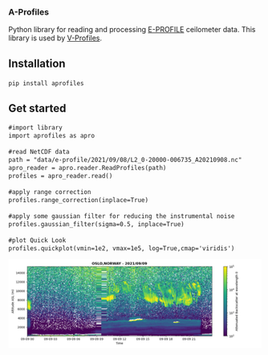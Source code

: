 ### A-Profiles

Python library for reading and processing [E-PROFILE](https://e-profile.eu/#/cm_profile) ceilometer data. This library is used by [V-Profiles](https://aerocom-vprofiles.met.no).

## Installation
`pip install aprofiles`

## Get started
```
#import library
import aprofiles as apro

#read NetCDF data
path = "data/e-profile/2021/09/08/L2_0-20000-006735_A20210908.nc"
apro_reader = apro.reader.ReadProfiles(path)
profiles = apro_reader.read()

#apply range correction
profiles.range_correction(inplace=True)

#apply some gaussian filter for reducing the instrumental noise
profiles.gaussian_filter(sigma=0.5, inplace=True)

#plot Quick Look
profiles.quickplot(vmin=1e2, vmax=1e5, log=True,cmap='viridis')
``` 
<img src="examples/QL-AttenuatedBackscatter-20210909.png" title="Example of Attenuated Backscatter Signal" width="800"/>